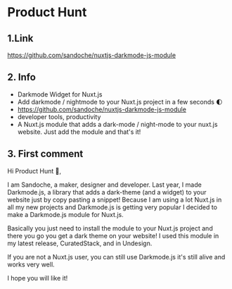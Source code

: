 # Product Hunt

## 1.Link
https://github.com/sandoche/nuxtjs-darkmode-js-module

## 2. Info
* Darkmode Widget for Nuxt.js
* Add darkmode / nightmode to your Nuxt.js project in a few seconds 🌓
* https://github.com/sandoche/nuxtjs-darkmode-js-module
* developer tools, productivity
* A Nuxt.js module that adds a dark-mode / night-mode to your nuxt.js website. Just add the module and that's it!

## 3. First comment
Hi Product Hunt 👋,

I am Sandoche, a maker, designer and developer. Last year, I made Darkmode.js, a library that adds a dark-theme (and a widget) to your website just by copy pasting a snippet! Because I am using a lot Nuxt.js in all my new projects and Darkmode.js is getting very popular I decided to make a Darkmode.js module for Nuxt.js.

Basically you just need to install the module to your Nuxt.js project and there you go you get a dark theme on your website!
I used this module in my latest release, CuratedStack, and in Undesign.

If you are not a Nuxt.js user, you can still use Darkmode.js it's still alive and works very well.

I hope you will like it!